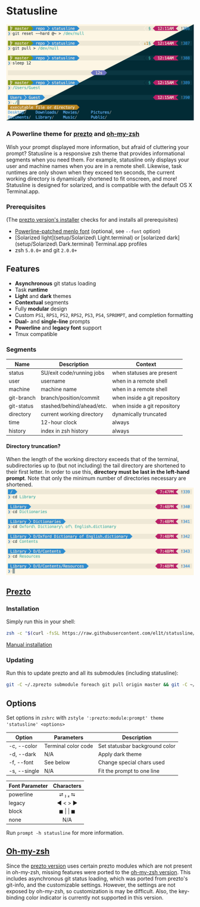 Statusline
===========

![Preview](images/preview.png)

### A Powerline theme for [prezto](#prezto) and [oh-my-zsh](#oh-my-zsh)
Wish your prompt displayed more information, but afraid of cluttering your prompt? Statusline is a responsive zsh theme that provides informational segments when you need them. For example, statusline only displays your user and machine names when you are in a remote shell. Likewise, task runtimes are only shown when they exceed ten seconds, the current working directory is dynamically shortened to fit onscreen, and more! Statusline is designed for solarized, and is compatible with the default OS X Terminal.app.

### Prerequisites
(The [prezto version's installer](prezto/) checks for and installs all prerequisites)
- [Powerline-patched menlo font](setup/MenloforPowerline-Regular.otf) (optional, see `--font` option)
- [Solarized light](setup/Solarized\ Light.terminal) or [solarized dark](setup/Solarized\ Dark.terminal) Terminal.app profiles
- zsh `5.0.0+` and git `2.0.0+`

## Features
- **Asynchronous** git status loading
- Task **runtime**
- **Light** and **dark** themes
- **Contextual** segments
- Fully **modular** design
- Custom `PS1`, `RPS1`, `PS2`, `RPS2`, `PS3`, `PS4`, `SPROMPT`, and completion formatting
- **Dual-** and **single-line** prompts
- **Powerline** and **legacy font** support
- Tmux compatible

### Segments
| Name       | Description               | Context                      |
| ---------- | ------------------------- | ---------------------------- |
| status     | SU/exit code/running jobs | when statuses are present    |
| user       | username                  | when in a remote shell       |
| machine    | machine name              | when in a remote shell       |
| git-branch | branch/position/commit    | when inside a git repository |
| git-status | stashed/behind/ahead/etc. | when inside a git repository |
| directory  | current working directory | dynamically truncated        |
| time       | 12-hour clock             | always                       |
| history    | index in zsh history      | always                       |

#### Directory truncation?
When the length of the working directory exceeds that of the terminal, subdirectories up to (but not including) the tail directory are shortened to their first letter. In order to use this, **directory must be last in the left-hand prompt**. Note that only the minimum number of directories necessary are shortened.
![Truncation](images/truncation.png)

## [Prezto](prezto/)
### Installation
Simply run this in your shell:
```zsh
zsh -c "$(curl -fsSL https://raw.githubusercontent.com/el1t/statusline/master/prezto/install)"
```
[Manual installation](prezto/README.md)

### Updating
Run this to update prezto and all its submodules (including statusline):
```sh
git -C ~/.zprezto submodule foreach git pull origin master && git -C ~/.zprezto submodule foreach "(git checkout master; git pull)&"
```

## Options
Set options in `zshrc` with `zstyle ':prezto:module:prompt' theme 'statusline' <options>`

| Option       | Parameters          | Description                    |
| ------------ | ------------------- | ------------------------------ |
| -c, --color  | Terminal color code | Set statusbar background color |
| -d, --dark   | N/A                 | Apply dark theme               |
| -f, --font   | See below           | Change special chars used      |
| -s, --single | N/A                 | Fit the prompt to one line     |

| Font Parameter | Characters |
| -------------- | :--------: |
| powerline      |  ⮂   ⮀   |
| legacy         |  ◀ < > ▶︎   |
| block          |  ◼ \| \| ◼   |
| none           |     N/A    |
Run `prompt -h statusline` for more information.

## [Oh-my-zsh](oh-my-zsh/)
Since the [prezto version](#prezto) uses certain prezto modules which are not present in oh-my-zsh, missing features were ported to the [oh-my-zsh version](oh-my-zsh/statusline.zsh-theme). This includes asynchronous git status loading, which was ported from prezto's git-info, and the customizable settings. However, the settings are not exposed by oh-my-zsh, so customization is may be difficult. Also, the key-binding color indicator is currently not supported in this version.